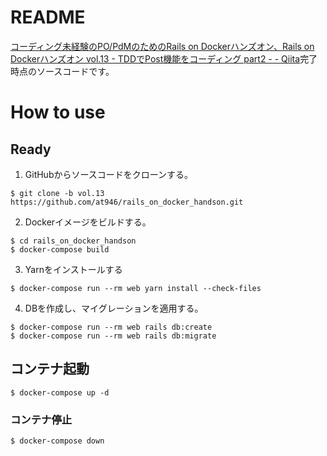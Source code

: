 # README
[コーディング未経験のPO/PdMのためのRails on Dockerハンズオン、Rails on Dockerハンズオン vol.13 - TDDでPost機能をコーディング part2 - - Qiita](https://qiita.com/at-946/items/ff66e73ca8750c9a8790)完了時点のソースコードです。

# How to use
## Ready
1. GitHubからソースコードをクローンする。

```
$ git clone -b vol.13 https://github.com/at946/rails_on_docker_handson.git
```

2. Dockerイメージをビルドする。

```
$ cd rails_on_docker_handson
$ docker-compose build
```

3. Yarnをインストールする

```
$ docker-compose run --rm web yarn install --check-files
```

4. DBを作成し、マイグレーションを適用する。

```
$ docker-compose run --rm web rails db:create
$ docker-compose run --rm web rails db:migrate
```

## コンテナ起動
```
$ docker-compose up -d
```

### コンテナ停止
```
$ docker-compose down
```
